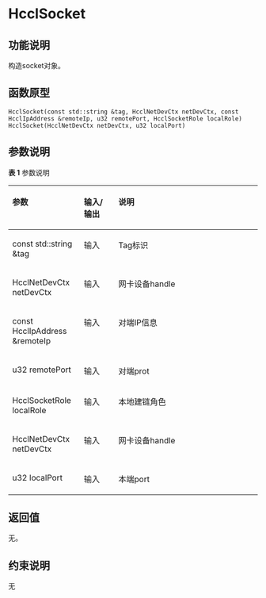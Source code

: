 # HcclSocket<a name="ZH-CN_TOPIC_0000001994467416"></a>

## 功能说明<a name="zh-cn_topic_0000001956458609_section1938mcpsimp"></a>

构造socket对象。

## 函数原型<a name="zh-cn_topic_0000001956458609_section1935mcpsimp"></a>

```
HcclSocket(const std::string &tag, HcclNetDevCtx netDevCtx, const HcclIpAddress &remoteIp, u32 remotePort, HcclSocketRole localRole)
HcclSocket(HcclNetDevCtx netDevCtx, u32 localPort)
```

## 参数说明<a name="zh-cn_topic_0000001956458609_section1941mcpsimp"></a>

**表 1**  参数说明

<a name="zh-cn_topic_0000001956458609_table1943mcpsimp"></a>
<table><thead align="left"><tr id="zh-cn_topic_0000001956458609_row1950mcpsimp"><th class="cellrowborder" valign="top" width="28.71%" id="mcps1.2.4.1.1"><p id="zh-cn_topic_0000001956458609_p1952mcpsimp"><a name="zh-cn_topic_0000001956458609_p1952mcpsimp"></a><a name="zh-cn_topic_0000001956458609_p1952mcpsimp"></a>参数</p>
</th>
<th class="cellrowborder" valign="top" width="13.86%" id="mcps1.2.4.1.2"><p id="zh-cn_topic_0000001956458609_p1954mcpsimp"><a name="zh-cn_topic_0000001956458609_p1954mcpsimp"></a><a name="zh-cn_topic_0000001956458609_p1954mcpsimp"></a>输入/输出</p>
</th>
<th class="cellrowborder" valign="top" width="57.43000000000001%" id="mcps1.2.4.1.3"><p id="zh-cn_topic_0000001956458609_p1956mcpsimp"><a name="zh-cn_topic_0000001956458609_p1956mcpsimp"></a><a name="zh-cn_topic_0000001956458609_p1956mcpsimp"></a>说明</p>
</th>
</tr>
</thead>
<tbody><tr id="zh-cn_topic_0000001956458609_row1958mcpsimp"><td class="cellrowborder" valign="top" width="28.71%" headers="mcps1.2.4.1.1 "><p id="zh-cn_topic_0000001956458609_p1960mcpsimp"><a name="zh-cn_topic_0000001956458609_p1960mcpsimp"></a><a name="zh-cn_topic_0000001956458609_p1960mcpsimp"></a>const std::string &amp;tag</p>
</td>
<td class="cellrowborder" valign="top" width="13.86%" headers="mcps1.2.4.1.2 "><p id="zh-cn_topic_0000001956458609_p1962mcpsimp"><a name="zh-cn_topic_0000001956458609_p1962mcpsimp"></a><a name="zh-cn_topic_0000001956458609_p1962mcpsimp"></a>输入</p>
</td>
<td class="cellrowborder" valign="top" width="57.43000000000001%" headers="mcps1.2.4.1.3 "><p id="zh-cn_topic_0000001956458609_p1964mcpsimp"><a name="zh-cn_topic_0000001956458609_p1964mcpsimp"></a><a name="zh-cn_topic_0000001956458609_p1964mcpsimp"></a>Tag标识</p>
</td>
</tr>
<tr id="zh-cn_topic_0000001956458609_row1965mcpsimp"><td class="cellrowborder" valign="top" width="28.71%" headers="mcps1.2.4.1.1 "><p id="zh-cn_topic_0000001956458609_p1967mcpsimp"><a name="zh-cn_topic_0000001956458609_p1967mcpsimp"></a><a name="zh-cn_topic_0000001956458609_p1967mcpsimp"></a>HcclNetDevCtx netDevCtx</p>
</td>
<td class="cellrowborder" valign="top" width="13.86%" headers="mcps1.2.4.1.2 "><p id="zh-cn_topic_0000001956458609_p1969mcpsimp"><a name="zh-cn_topic_0000001956458609_p1969mcpsimp"></a><a name="zh-cn_topic_0000001956458609_p1969mcpsimp"></a>输入</p>
</td>
<td class="cellrowborder" valign="top" width="57.43000000000001%" headers="mcps1.2.4.1.3 "><p id="zh-cn_topic_0000001956458609_p1971mcpsimp"><a name="zh-cn_topic_0000001956458609_p1971mcpsimp"></a><a name="zh-cn_topic_0000001956458609_p1971mcpsimp"></a>网卡设备handle</p>
</td>
</tr>
<tr id="zh-cn_topic_0000001956458609_row1972mcpsimp"><td class="cellrowborder" valign="top" width="28.71%" headers="mcps1.2.4.1.1 "><p id="zh-cn_topic_0000001956458609_p1974mcpsimp"><a name="zh-cn_topic_0000001956458609_p1974mcpsimp"></a><a name="zh-cn_topic_0000001956458609_p1974mcpsimp"></a>const HcclIpAddress &amp;remoteIp</p>
</td>
<td class="cellrowborder" valign="top" width="13.86%" headers="mcps1.2.4.1.2 "><p id="zh-cn_topic_0000001956458609_p1976mcpsimp"><a name="zh-cn_topic_0000001956458609_p1976mcpsimp"></a><a name="zh-cn_topic_0000001956458609_p1976mcpsimp"></a>输入</p>
</td>
<td class="cellrowborder" valign="top" width="57.43000000000001%" headers="mcps1.2.4.1.3 "><p id="zh-cn_topic_0000001956458609_p1978mcpsimp"><a name="zh-cn_topic_0000001956458609_p1978mcpsimp"></a><a name="zh-cn_topic_0000001956458609_p1978mcpsimp"></a>对端IP信息</p>
</td>
</tr>
<tr id="zh-cn_topic_0000001956458609_row1979mcpsimp"><td class="cellrowborder" valign="top" width="28.71%" headers="mcps1.2.4.1.1 "><p id="zh-cn_topic_0000001956458609_p1981mcpsimp"><a name="zh-cn_topic_0000001956458609_p1981mcpsimp"></a><a name="zh-cn_topic_0000001956458609_p1981mcpsimp"></a>u32 remotePort</p>
</td>
<td class="cellrowborder" valign="top" width="13.86%" headers="mcps1.2.4.1.2 "><p id="zh-cn_topic_0000001956458609_p1983mcpsimp"><a name="zh-cn_topic_0000001956458609_p1983mcpsimp"></a><a name="zh-cn_topic_0000001956458609_p1983mcpsimp"></a>输入</p>
</td>
<td class="cellrowborder" valign="top" width="57.43000000000001%" headers="mcps1.2.4.1.3 "><p id="zh-cn_topic_0000001956458609_p1985mcpsimp"><a name="zh-cn_topic_0000001956458609_p1985mcpsimp"></a><a name="zh-cn_topic_0000001956458609_p1985mcpsimp"></a>对端prot</p>
</td>
</tr>
<tr id="zh-cn_topic_0000001956458609_row1986mcpsimp"><td class="cellrowborder" valign="top" width="28.71%" headers="mcps1.2.4.1.1 "><p id="zh-cn_topic_0000001956458609_p1988mcpsimp"><a name="zh-cn_topic_0000001956458609_p1988mcpsimp"></a><a name="zh-cn_topic_0000001956458609_p1988mcpsimp"></a>HcclSocketRole localRole</p>
</td>
<td class="cellrowborder" valign="top" width="13.86%" headers="mcps1.2.4.1.2 "><p id="zh-cn_topic_0000001956458609_p1990mcpsimp"><a name="zh-cn_topic_0000001956458609_p1990mcpsimp"></a><a name="zh-cn_topic_0000001956458609_p1990mcpsimp"></a>输入</p>
</td>
<td class="cellrowborder" valign="top" width="57.43000000000001%" headers="mcps1.2.4.1.3 "><p id="zh-cn_topic_0000001956458609_p1992mcpsimp"><a name="zh-cn_topic_0000001956458609_p1992mcpsimp"></a><a name="zh-cn_topic_0000001956458609_p1992mcpsimp"></a>本地建链角色</p>
</td>
</tr>
<tr id="zh-cn_topic_0000001956458609_row157084526295"><td class="cellrowborder" valign="top" width="28.71%" headers="mcps1.2.4.1.1 "><p id="zh-cn_topic_0000001956458609_p2025mcpsimp"><a name="zh-cn_topic_0000001956458609_p2025mcpsimp"></a><a name="zh-cn_topic_0000001956458609_p2025mcpsimp"></a>HcclNetDevCtx netDevCtx</p>
</td>
<td class="cellrowborder" valign="top" width="13.86%" headers="mcps1.2.4.1.2 "><p id="zh-cn_topic_0000001956458609_p2027mcpsimp"><a name="zh-cn_topic_0000001956458609_p2027mcpsimp"></a><a name="zh-cn_topic_0000001956458609_p2027mcpsimp"></a>输入</p>
</td>
<td class="cellrowborder" valign="top" width="57.43000000000001%" headers="mcps1.2.4.1.3 "><p id="zh-cn_topic_0000001956458609_p2029mcpsimp"><a name="zh-cn_topic_0000001956458609_p2029mcpsimp"></a><a name="zh-cn_topic_0000001956458609_p2029mcpsimp"></a>网卡设备handle</p>
</td>
</tr>
<tr id="zh-cn_topic_0000001956458609_row58581954162913"><td class="cellrowborder" valign="top" width="28.71%" headers="mcps1.2.4.1.1 "><p id="zh-cn_topic_0000001956458609_p2032mcpsimp"><a name="zh-cn_topic_0000001956458609_p2032mcpsimp"></a><a name="zh-cn_topic_0000001956458609_p2032mcpsimp"></a>u32 localPort</p>
</td>
<td class="cellrowborder" valign="top" width="13.86%" headers="mcps1.2.4.1.2 "><p id="zh-cn_topic_0000001956458609_p2034mcpsimp"><a name="zh-cn_topic_0000001956458609_p2034mcpsimp"></a><a name="zh-cn_topic_0000001956458609_p2034mcpsimp"></a>输入</p>
</td>
<td class="cellrowborder" valign="top" width="57.43000000000001%" headers="mcps1.2.4.1.3 "><p id="zh-cn_topic_0000001956458609_p2036mcpsimp"><a name="zh-cn_topic_0000001956458609_p2036mcpsimp"></a><a name="zh-cn_topic_0000001956458609_p2036mcpsimp"></a>本端port</p>
</td>
</tr>
</tbody>
</table>

## 返回值<a name="zh-cn_topic_0000001956458609_section1993mcpsimp"></a>

无。

## 约束说明<a name="zh-cn_topic_0000001956458609_section1996mcpsimp"></a>

无

